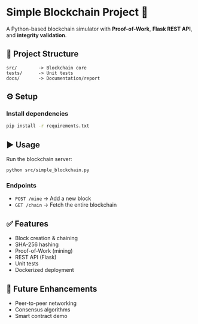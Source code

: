 # Simple Blockchain Project 🚀

A Python-based blockchain simulator with **Proof-of-Work**, **Flask REST API**, and **integrity validation**.

## 📂 Project Structure
```
src/        -> Blockchain core
tests/      -> Unit tests
docs/       -> Documentation/report
```

## ⚙️ Setup

### Install dependencies
```bash
pip install -r requirements.txt
```

## ▶️ Usage

Run the blockchain server:
```bash
python src/simple_blockchain.py
```

### Endpoints
- `POST /mine` → Add a new block  
- `GET /chain` → Fetch the entire blockchain

## ✅ Features
- Block creation & chaining
- SHA-256 hashing
- Proof-of-Work (mining)
- REST API (Flask)
- Unit tests
- Dockerized deployment

## 🌟 Future Enhancements
- Peer-to-peer networking
- Consensus algorithms
- Smart contract demo
